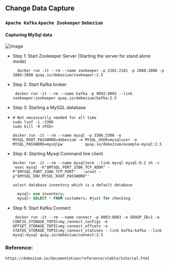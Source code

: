 ## Change Data Capture
### `Apache Kafka` `Apache Zookeeper` `Debezium`
#### Capturing MySql data
![image](https://github.com/MohammadRuhulAmin/change_data_capture/assets/67856574/1493c933-d9da-49c0-9efd-e7f24599e227)

- Step 1: Start Zookeeper Server (Starting the server for stand alone mode)
  ```shell
    docker run -it --rm --name zookeeper -p 2181:2181 -p 2888:2888 -p 3888:3888 quay.io/debezium/zookeeper:2.5
  ```
- Step 2: Start Kafka broker
  ```shell
   docker run -it --rm --name kafka -p 9092:9092 --link zookeeper:zookeeper quay.io/debezium/kafka:2.5
  ```
- Step 3: Starting a MySQL database
- 
  ```shell
  # Not necessarily needed for all time
  sudo lsof -i :3306
  sudo kill -9 <PID>
  ```
  ```shell
  docker run -it --rm --name mysql -p 3306:3306 -e MYSQL_ROOT_PASSWORD=debezium -e MYSQL_USER=mysqluser -e MYSQL_PASSWORD=mysqlpw          quay.io/debezium/example-mysql:2.5
  ```
- Step 4: Starting Mysql Command line client
  ```shell
  docker run -it --rm --name mysqlterm --link mysql mysql:8.2 sh -c 'exec mysql -h"$MYSQL_PORT_3306_TCP_ADDR" -P"$MYSQL_PORT_3306_TCP_PORT"   -uroot -p"$MYSQL_ENV_MYSQL_ROOT_PASSWORD"'
  ```
  `select database inventory which is a default database` 
  ```sql
    mysql> use inventory;
    mysql> SELECT * FROM customers; #just for checking
  ```
- Step 5: Start Kafka Connect
  ```shell
   docker run -it --rm --name connect -p 8083:8083 -e GROUP_ID=1 -e CONFIG_STORAGE_TOPIC=my_connect_configs -e OFFSET_STORAGE_TOPIC=my_connect_offsets -e STATUS_STORAGE_TOPIC=my_connect_statuses --link kafka:kafka --link mysql:mysql quay.io/debezium/connect:2.5
  
  ```



### Reference:
```html
https://debezium.io/documentation/reference/stable/tutorial.html
```


  

